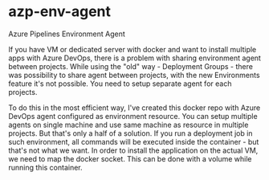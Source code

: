 # azp-env-agent
Azure Pipelines Environment Agent

If you have VM or dedicated server with docker and want to install multiple apps with Azure DevOps, there is a problem with sharing environment agent between projects. While using the "old" way - Deployment Groups - there was possibility to share agent between projects, with the new Environments feature it's not possible. You need to setup separate agent for each projects.

To do this in the most efficient way, I've created this docker repo with Azure DevOps agent configured as environment resource. You can setup multiple agents on single machine and use same machine as resource in multiple projects. But that's only a half of a solution. If you run a deployment job in such environment, all commands will be executed inside the container - but that's not what we want. In order to install the application on the actual VM, we need to map the docker socket. This can be done with a volume while running this container.
